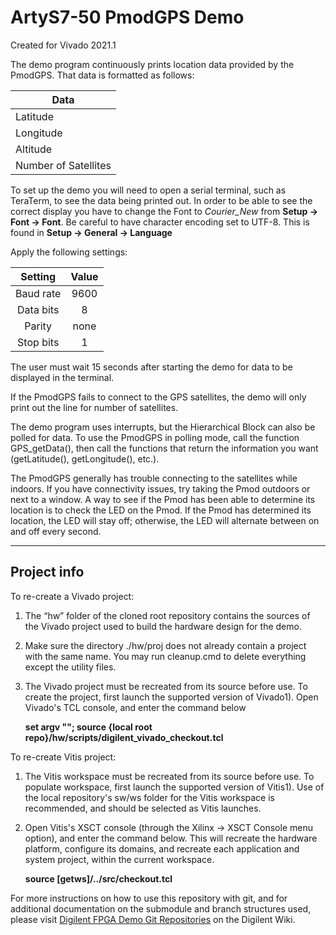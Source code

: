 # ArtyS7-50 PmodGPS Demo

Created for Vivado 2021.1


The demo program continuously prints location data provided by the PmodGPS. That
data is formatted as follows:

 | Data |
 |---|
| Latitude |
| Longitude |
| Altitude |
| Number of Satellites |

To set up the demo you will need to open a serial terminal, such as TeraTerm, to
see the data being printed out. In order to be able to see the correct display you have to change the Font to
_Courier_New_ from **Setup -> Font -> Font**. Be careful to have character encoding set to UTF-8. 
This is found in **Setup -> General -> Language**

Apply the following settings:

| Setting | Value |
|:---:|:---:|
|Baud rate | 9600|
|Data bits| 8 |
|Parity | none |
|Stop bits| 1 |

The user must wait 15 seconds after starting the demo for data to be displayed in the terminal. 

If the PmodGPS fails to connect to the GPS satellites, the demo will only print
out the line for number of satellites.

The demo program uses interrupts, but the Hierarchical Block can also be polled for data. To use
the PmodGPS in polling mode, call the function GPS_getData(), then call the functions
that return the information you want (getLatitude(), getLongitude(), etc.).

The PmodGPS generally has trouble connecting to the satellites while indoors. If
you have connectivity issues, try taking the Pmod outdoors or next to a window.
A way to see if the Pmod has been able to determine its location is to check
the LED on the Pmod. If the Pmod has determined its location, the LED will stay
off; otherwise, the LED will alternate between on and off every second.

---
## Project info

To re-create a Vivado project:

1. The “hw” folder of the cloned root repository contains the sources of the Vivado project used to build the hardware design for the demo. 
2. Make sure the directory ./hw/proj does not already contain a project with the same name. 
   You may run cleanup.cmd to delete everything except the utility files.
3. The Vivado project must be recreated from its source before use. To create the project, first launch the supported version of Vivado1).
 Open Vivado's TCL console, and enter the command below
 
    **set argv ""; source {local root repo}/hw/scripts/digilent_vivado_checkout.tcl**
	
To re-create Vitis project:

1. The Vitis workspace must be recreated from its source before use. To populate workspace, first launch the supported version of Vitis1). 
Use of the local repository's sw/ws folder for the Vitis workspace is recommended, and should be selected as Vitis launches. 
2. Open Vitis's XSCT console (through the Xilinx → XSCT Console menu option), and enter the command below. 
This will recreate the hardware platform, configure its domains, and recreate each application and system project, within the current workspace. 

   **source [getws]/../src/checkout.tcl**
   
For more instructions on how to use this repository with git, and for additional documentation on the submodule and branch structures used, please visit
[Digilent FPGA Demo Git Repositories](https://digilent.com/reference/programmable-logic/documents/git?redirect=1) on the Digilent Wiki.
